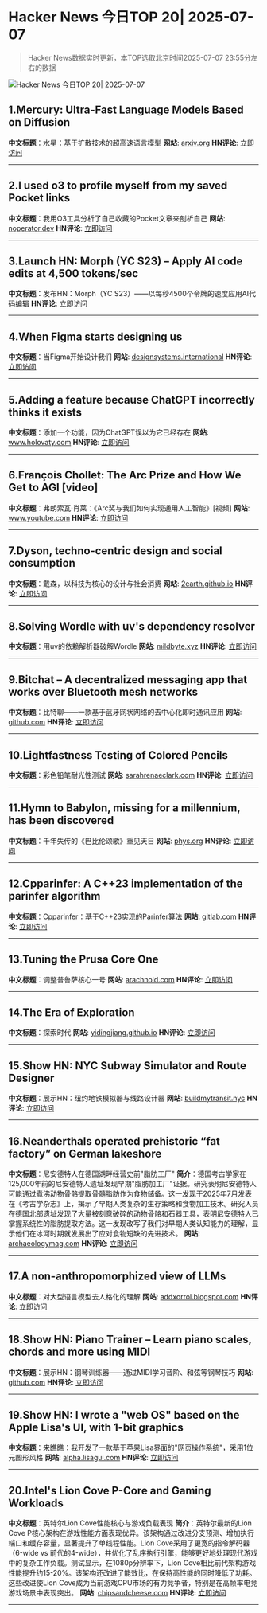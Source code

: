 # Hacker News 今日TOP 20| 2025-07-07

> Hacker News数据实时更新，本TOP选取北京时间2025-07-07 23:55分左右的数据

![Hacker News 今日TOP 20| 2025-07-07](https://img.chuhaix.com/2024/0910_imageFile-1665440404179-628424718_1725901191.png)

## 1.Mercury: Ultra-Fast Language Models Based on Diffusion
**中文标题**：水星：基于扩散技术的超高速语言模型
**网站**:  <a href='https://arxiv.org/abs/2506.17298' target='_blank' rel='nofollow'>arxiv.org</a>
**HN评论**:  <a href='https://news.ycombinator.com/item?id=44489690&utm_source=www.chuhaix.com' target='_blank' rel='nofollow'>立即访问</a>

---

## 2.I used o3 to profile myself from my saved Pocket links
**中文标题**：我用O3工具分析了自己收藏的Pocket文章来剖析自己
**网站**:  <a href='https://noperator.dev/posts/o3-pocket-profile/' target='_blank' rel='nofollow'>noperator.dev</a>
**HN评论**:  <a href='https://news.ycombinator.com/item?id=44489803&utm_source=www.chuhaix.com' target='_blank' rel='nofollow'>立即访问</a>

---

## 3.Launch HN: Morph (YC S23) – Apply AI code edits at 4,500 tokens/sec
**中文标题**：发布HN：Morph（YC S23）——以每秒4500个令牌的速度应用AI代码编辑
**HN评论**:  <a href='https://news.ycombinator.com/item?id=44490863&utm_source=www.chuhaix.com' target='_blank' rel='nofollow'>立即访问</a>

---

## 4.When Figma starts designing us
**中文标题**：当Figma开始设计我们
**网站**:  <a href='https://designsystems.international/ideas/when-figma-starts-designing-us/' target='_blank' rel='nofollow'>designsystems.international</a>
**HN评论**:  <a href='https://news.ycombinator.com/item?id=44479502&utm_source=www.chuhaix.com' target='_blank' rel='nofollow'>立即访问</a>

---

## 5.Adding a feature because ChatGPT incorrectly thinks it exists
**中文标题**：添加一个功能，因为ChatGPT误以为它已经存在
**网站**:  <a href='https://www.holovaty.com/writing/chatgpt-fake-feature/' target='_blank' rel='nofollow'>www.holovaty.com</a>
**HN评论**:  <a href='https://news.ycombinator.com/item?id=44491071&utm_source=www.chuhaix.com' target='_blank' rel='nofollow'>立即访问</a>

---

## 6.François Chollet: The Arc Prize and How We Get to AGI [video]
**中文标题**：弗朗索瓦·肖莱：《Arc奖与我们如何实现通用人工智能》[视频]
**网站**:  <a href='https://www.youtube.com/watch?v=5QcCeSsNRks' target='_blank' rel='nofollow'>www.youtube.com</a>
**HN评论**:  <a href='https://news.ycombinator.com/item?id=44455175&utm_source=www.chuhaix.com' target='_blank' rel='nofollow'>立即访问</a>

---

## 7.Dyson, techno-centric design and social consumption
**中文标题**：戴森，以科技为核心的设计与社会消费
**网站**:  <a href='https://2earth.github.io/website/20250707.html' target='_blank' rel='nofollow'>2earth.github.io</a>
**HN评论**:  <a href='https://news.ycombinator.com/item?id=44490911&utm_source=www.chuhaix.com' target='_blank' rel='nofollow'>立即访问</a>

---

## 8.Solving Wordle with uv's dependency resolver
**中文标题**：用uv的依赖解析器破解Wordle
**网站**:  <a href='https://mildbyte.xyz/blog/solving-wordle-with-uv-dependency-resolver/' target='_blank' rel='nofollow'>mildbyte.xyz</a>
**HN评论**:  <a href='https://news.ycombinator.com/item?id=44476382&utm_source=www.chuhaix.com' target='_blank' rel='nofollow'>立即访问</a>

---

## 9.Bitchat – A decentralized messaging app that works over Bluetooth mesh networks
**中文标题**：比特聊——一款基于蓝牙网状网络的去中心化即时通讯应用
**网站**:  <a href='https://github.com/jackjackbits/bitchat' target='_blank' rel='nofollow'>github.com</a>
**HN评论**:  <a href='https://news.ycombinator.com/item?id=44485342&utm_source=www.chuhaix.com' target='_blank' rel='nofollow'>立即访问</a>

---

## 10.Lightfastness Testing of Colored Pencils
**中文标题**：彩色铅笔耐光性测试
**网站**:  <a href='https://sarahrenaeclark.com/lightfast-testing-pencils/' target='_blank' rel='nofollow'>sarahrenaeclark.com</a>
**HN评论**:  <a href='https://news.ycombinator.com/item?id=44468753&utm_source=www.chuhaix.com' target='_blank' rel='nofollow'>立即访问</a>

---

## 11.Hymn to Babylon, missing for a millennium, has been discovered
**中文标题**：千年失传的《巴比伦颂歌》重见天日
**网站**:  <a href='https://phys.org/news/2025-07-hymn-babylon-millennium.html' target='_blank' rel='nofollow'>phys.org</a>
**HN评论**:  <a href='https://news.ycombinator.com/item?id=44461082&utm_source=www.chuhaix.com' target='_blank' rel='nofollow'>立即访问</a>

---

## 12.Cpparinfer: A C++23 implementation of the parinfer algorithm
**中文标题**：Cpparinfer：基于C++23实现的Parinfer算法
**网站**:  <a href='https://gitlab.com/w0utert/cpparinfer' target='_blank' rel='nofollow'>gitlab.com</a>
**HN评论**:  <a href='https://news.ycombinator.com/item?id=44455240&utm_source=www.chuhaix.com' target='_blank' rel='nofollow'>立即访问</a>

---

## 13.Tuning the Prusa Core One
**中文标题**：调整普鲁萨核心一号
**网站**:  <a href='https://arachnoid.com/3D_Printing_Prusa_Core_One/' target='_blank' rel='nofollow'>arachnoid.com</a>
**HN评论**:  <a href='https://news.ycombinator.com/item?id=44490883&utm_source=www.chuhaix.com' target='_blank' rel='nofollow'>立即访问</a>

---

## 14.The Era of Exploration
**中文标题**：探索时代
**网站**:  <a href='https://yidingjiang.github.io/blog/post/exploration/' target='_blank' rel='nofollow'>yidingjiang.github.io</a>
**HN评论**:  <a href='https://news.ycombinator.com/item?id=44491333&utm_source=www.chuhaix.com' target='_blank' rel='nofollow'>立即访问</a>

---

## 15.Show HN: NYC Subway Simulator and Route Designer
**中文标题**：展示HN：纽约地铁模拟器与线路设计器
**网站**:  <a href='https://buildmytransit.nyc' target='_blank' rel='nofollow'>buildmytransit.nyc</a>
**HN评论**:  <a href='https://news.ycombinator.com/item?id=44490588&utm_source=www.chuhaix.com' target='_blank' rel='nofollow'>立即访问</a>

---

## 16.Neanderthals operated prehistoric “fat factory” on German lakeshore
**中文标题**：尼安德特人在德国湖畔经营史前"脂肪工厂"
**简介**：德国考古学家在125,000年前的尼安德特人遗址发现早期"脂肪加工厂"证据。研究表明尼安德特人可能通过煮沸动物骨骼提取骨髓脂肪作为食物储备。这一发现于2025年7月发表在《考古学杂志》上，揭示了早期人类复杂的生存策略和食物加工技术。研究人员在德国北部遗址发现了大量被刻意破碎的动物骨骼和石器工具，表明尼安德特人已掌握系统性的脂肪提取方法。这一发现改写了我们对早期人类认知能力的理解，显示他们在冰河时期就发展出了应对食物短缺的先进技术。
**网站**:  <a href='https://archaeologymag.com/2025/07/neanderthals-operated-fat-factory-125000-years-ago/' target='_blank' rel='nofollow'>archaeologymag.com</a>
**HN评论**:  <a href='https://news.ycombinator.com/item?id=44460498&utm_source=www.chuhaix.com' target='_blank' rel='nofollow'>立即访问</a>

---

## 17.A non-anthropomorphized view of LLMs
**中文标题**：对大型语言模型去人格化的理解
**网站**:  <a href='http://addxorrol.blogspot.com/2025/07/a-non-anthropomorphized-view-of-llms.html' target='_blank' rel='nofollow'>addxorrol.blogspot.com</a>
**HN评论**:  <a href='https://news.ycombinator.com/item?id=44484682&utm_source=www.chuhaix.com' target='_blank' rel='nofollow'>立即访问</a>

---

## 18.Show HN: Piano Trainer – Learn piano scales, chords and more using MIDI
**中文标题**：展示HN：钢琴训练器——通过MIDI学习音阶、和弦等钢琴技巧
**网站**:  <a href='https://github.com/ZaneH/piano-trainer' target='_blank' rel='nofollow'>github.com</a>
**HN评论**:  <a href='https://news.ycombinator.com/item?id=44467838&utm_source=www.chuhaix.com' target='_blank' rel='nofollow'>立即访问</a>

---

## 19.Show HN: I wrote a "web OS" based on the Apple Lisa's UI, with 1-bit graphics
**中文标题**：来瞧瞧：我开发了一款基于苹果Lisa界面的"网页操作系统"，采用1位元图形风格
**网站**:  <a href='https://alpha.lisagui.com/' target='_blank' rel='nofollow'>alpha.lisagui.com</a>
**HN评论**:  <a href='https://news.ycombinator.com/item?id=44482965&utm_source=www.chuhaix.com' target='_blank' rel='nofollow'>立即访问</a>

---

## 20.Intel's Lion Cove P-Core and Gaming Workloads
**中文标题**：英特尔Lion Cove性能核心与游戏负载表现
**简介**：英特尔最新的Lion Cove P核心架构在游戏性能方面表现优异。该架构通过改进分支预测、增加执行端口和缓存容量，显著提升了单线程性能。Lion Cove采用了更宽的指令解码器（6-wide vs 前代的4-wide），并优化了乱序执行引擎，能够更好地处理现代游戏中的复杂工作负载。测试显示，在1080p分辨率下，Lion Cove相比前代架构游戏性能提升约15-20%。该架构还改进了能效比，在保持高性能的同时降低了功耗。这些改进使Lion Cove成为当前游戏CPU市场的有力竞争者，特别是在高帧率电竞游戏场景中表现突出。
**网站**:  <a href='https://chipsandcheese.com/p/intels-lion-cove-p-core-and-gaming' target='_blank' rel='nofollow'>chipsandcheese.com</a>
**HN评论**:  <a href='https://news.ycombinator.com/item?id=44484688&utm_source=www.chuhaix.com' target='_blank' rel='nofollow'>立即访问</a>

---


